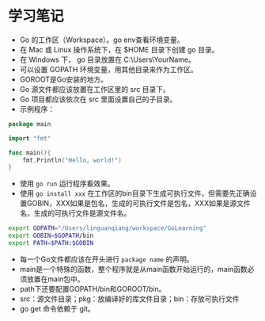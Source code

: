 # 学习笔记

* Go 的工作区（Workspace）。go env查看环境变量。
* 在 Mac 或 Linux 操作系统下，在 $HOME 目录下创建 go 目录。
* 在 Windows 下， go 目录放置在 C:\Users\YourName。
* 可以设置 GOPATH 环境变量，用其他目录来作为工作区。
* GOROOT是Go安装的地方。
* Go 源文件都应该放置在工作区里的 src 目录下。
* Go 项目都应该依次在 src 里面设置自己的子目录。
* 示例程序：
```go
package main

import "fmt"

func main(){
	fmt.Println("Hello, world!")
}
```
* 使用 `go run` 运行程序看效果。
* 使用 `go install xxx` 在工作区的bin目录下生成可执行文件，但需要先正确设置GOBIN，XXX如果是包名，生成的可执行文件是包名，XXX如果是源文件名，生成的可执行文件是源文件名。
```bash
export GOPATH="/Users/linguanqiang/workspace/GoLearning"
export GOBIN=$GOPATH/bin
export PATH=$PATH:$GOBIN
```
* 每一个Go文件都应该在开头进行 `package name` 的声明。
* main是一个特殊的函数，整个程序就是从main函数开始运行的，main函数必须放置在main包中。
* path下还要配置GOPATH/bin和GOROOT/bin。
* src：源文件目录；pkg：放编译好的库文件目录；bin：存放可执行文件
* go get 命令依赖于 git。
